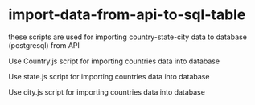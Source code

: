 # import-data-from-api-to-sql-table
these scripts are used for importing country-state-city data to database (postgresql) from API

Use Country.js script for importing countries data into database 

Use state.js script for importing countries data into database 

Use city.js script for importing countries data into database 
